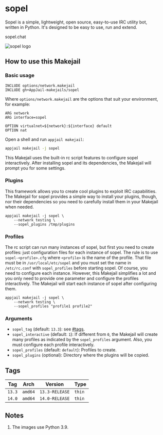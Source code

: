 # sopel

Sopel is a simple, lightweight, open source, easy-to-use IRC utility bot, written in Python. It's designed to be easy to use, run and extend.

sopel.chat

<img src="https://raw.githubusercontent.com/sopel-irc/sopel/master/docs/source/_static/sopel-black.png" alt="sopel logo" width="%60" height="auto">

## How to use this Makejail

### Basic usage

```
INCLUDE options/network.makejail
INCLUDE gh+AppJail-makejails/sopel
```

Where `options/network.makejail` are the options that suit your environment, for example:

```
ARG network
ARG interface=sopel

OPTION virtualnet=${network}:${interface} default
OPTION nat
```

Open a shell and run `appjail makejail`:

```sh
appjail makejail -j sopel
```

This Makejail uses the built-in rc script features to configure sopel interactively. After installing sopel and its dependencies, the Makejail will prompt you for some settings.

### Plugins

This framework allows you to create cool plugins to exploit IRC capabilities. The Makejail for sopel provides a simple way to install your plugins, though, nor their dependencies so you need to carefully install them in your Makejail when needed.

```
appjail makejail -j sopel \
    --network testing \
    --sopel_plugins /tmp/plugins
```

### Profiles

The rc script can run many instances of sopel, but first you need to create profiles: just configuration files for each instance of sopel. The rule is to use `sopel-<profile>.cfg` where `<profile>` is the name of the profile. That file must be in `/usr/local/etc/sopel` and you must set the name in `/etc/rc.conf` with `sopel_profiles` before starting sopel. Of course, you need to configure each instance. However, this Makejail simplifies a lot and you only need to provide one parameter and configure the profiles interactively. The Makejail will start each instance of sopel after configuring them.

```
appjail makejail -j sopel \
    --network testing \
    --sopel_profiles "profile1 profile2"
```

### Arguments

* `sopel_tag` (default: `13.3`): see [#tags](#tags).
* `sopel_interactive` (default: `1`): If different from `0`, the Makejail will create many profiles as indicated by the `sopel_profiles` argument. Also, you must configure each profile interactively.
* `sopel_profiles` (default: `default`): Profiles to create.
* `sopel_plugins` (optional): Directory where the plugins will be copied.

## Tags

| Tag    | Arch    | Version        | Type   |
| ------ | ------- | -------------- | ------ |
| `13.3` | `amd64` | `13.3-RELEASE` | `thin` |
| `14.0` | `amd64` | `14.0-RELEASE` | `thin` |

## Notes

1. The images use Python 3.9.
